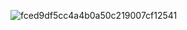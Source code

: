 ![fced9df5cc4a4b0a50c219007cf12541](https://user-images.githubusercontent.com/108290801/175987678-ac86067c-fad4-415a-a189-47621e53aecd.gif)
